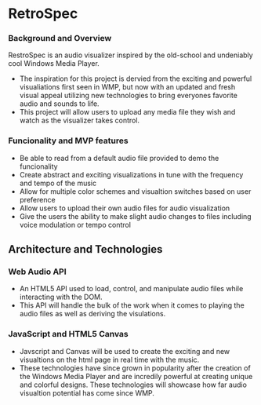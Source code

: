 # RetroSpec

### Background and Overview 

RestroSpec is an audio visualizer inspired by the old-school and undeniably cool Windows Media Player.
+ The inspiration for this project is dervied from the exciting and powerful visualiations first seen in WMP, but now with an updated and fresh visual appeal utilizing new technologies to bring everyones favorite audio and sounds to life.
+ This project will allow users to upload any media file they wish and watch as the visualizer takes control.

### Funcionality and MVP features
+ Be able to read from a default audio file provided to demo the funcionality
+ Create abstract and exciting visualizations in tune with the frequency and tempo of the music
+ Allow for multiple color schemes and visualtion switches based on user preference
+ Allow users to upload their own audio files for audio visualization
+ Give the users the ability to make slight audio changes to files including voice modulation or tempo control

## Architecture and Technologies
  ### Web Audio API
  + An HTML5 API used to load, control, and manipulate audio files while interacting with the DOM.
  + This API will handle the bulk of the work when it comes to playing the audio files as well as deriving the visulations.
  ### JavaScript and HTML5 Canvas
  + Javscript and Canvas will be used to create the exciting and new visualtions on the html page in real time with the music.
  + These technologies have since grown in popularity after the creation of the Windows Media Player and are incredily powerful at creating unique and colorful designs. These technologies will showcase how far audio visualtion potential has come since WMP.
